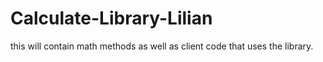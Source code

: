 # Calculate-Library-Lilian
this will contain math methods as well as client code that uses the library.
